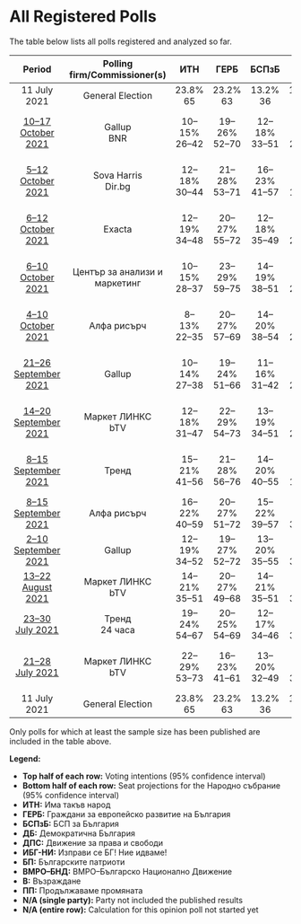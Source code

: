 # All Registered Polls

The table below lists all polls registered and analyzed so far.

| Period     | Polling firm/Commissioner(s) | ИТН | ГЕРБ | БСПзБ | ДБ | ДПС | ИБГ-НИ | БП | ВМРО–БНД | В | ПП |
|:----------:|:----------------------------:|:--:|:--:|:--:|:--:|:--:|:--:|:--:|:--:|:--:|:--:|
| 11 July 2021 | General Election | 23.8% <br> 65 | 23.2% <br> 63 | 13.2% <br> 36 | 12.5% <br> 34 | 10.6% <br> 29 | 5.0% <br> 13 | 3.1% <br> 0 | 3.1% <br> 0 | 3.0% <br> 0 | 0.0% <br> 0 |
| [10–17 October 2021](2021-10-17-Gallup.html) | Gallup <br> BNR | 10–15% <br> 26–42 | 19–26% <br> 52–70 | 12–18% <br> 33–51 | 9–14% <br> 24–39 | 8–14% <br> 23–38 | 2–6% <br> 0–15 | N/A <br> N/A | 1–4% <br> 0–11 | 2–5% <br> 0–12 | 11–16% <br> 30–45 |
| [5–12 October 2021](2021-10-12-SovaHarris.html) | Sova Harris <br> Dir.bg | 12–18% <br> 30–44 | 21–28% <br> 53–71 | 16–23% <br> 41–57 | 7–12% <br> 18–30 | 7–12% <br> 17–29 | 3–6% <br> 0–16 | N/A <br> N/A | 1–3% <br> 0 | 1–4% <br> 0 | 12–18% <br> 31–46 |
| [6–12 October 2021](2021-10-12-Exacta.html) | Exacta | 12–19% <br> 34–48 | 20–27% <br> 55–72 | 12–18% <br> 35–49 | 8–13% <br> 22–36 | 7–12% <br> 21–31 | 2–4% <br> 0 | N/A <br> N/A | 1–4% <br> 0 | 1–3% <br> 0 | 12–19% <br> 33–47 |
| [6–10 October 2021](2021-10-10-Центързаанализиимаркетинг.html) | Център за анализи и маркетинг | 10–15% <br> 28–37 | 23–29% <br> 59–75 | 14–19% <br> 38–51 | 9–13% <br> 22–33 | 10–14% <br> 25–37 | 2–5% <br> 0–12 | N/A <br> N/A | 0–2% <br> 0 | 1–3% <br> 0 | 11–16% <br> 30–41 |
| [4–10 October 2021](2021-10-10-Алфарисърч.html) | Алфа рисърч | 8–13% <br> 22–35 | 20–27% <br> 57–69 | 14–20% <br> 38–54 | 8–14% <br> 22–38 | 7–12% <br> 20–32 | 2–5% <br> 0–14 | N/A <br> N/A | 1–4% <br> 0 | 2–5% <br> 0–13 | 13–19% <br> 35–52 |
| [21–26 September 2021](2021-09-26-Gallup.html) | Gallup | 10–14% <br> 27–38 | 19–24% <br> 51–66 | 11–16% <br> 31–42 | 10–14% <br> 27–39 | 10–13% <br> 26–37 | 3–5% <br> 0–14 | N/A <br> N/A | 1–3% <br> 0 | 2–5% <br> 0–12 | 13–18% <br> 35–48 |
| [14–20 September 2021](2021-09-20-МаркетЛИНКС.html) | Маркет ЛИНКС <br> bTV | 12–18% <br> 31–47 | 22–29% <br> 54–73 | 13–19% <br> 34–51 | 11–16% <br> 27–41 | 9–13% <br> 22–35 | 2–5% <br> 0–13 | N/A <br> N/A | N/A <br> N/A | 2–5% <br> 0–13 | 10–15% <br> 24–37 |
| [8–15 September 2021](2021-09-15-Тренд.html) | Тренд | 15–21% <br> 41–56 | 21–28% <br> 56–76 | 14–20% <br> 40–55 | 6–11% <br> 18–29 | 7–12% <br> 19–32 | 2–6% <br> 0–16 | N/A <br> N/A | 1–4% <br> 0 | 2–5% <br> 0–12 | 7–12% <br> 19–28 |
| [8–15 September 2021](2021-09-15-Алфарисърч.html) | Алфа рисърч | 16–22% <br> 40–59 | 20–27% <br> 51–72 | 15–22% <br> 39–57 | 12–18% <br> 30–47 | 8–13% <br> 21–36 | 3–7% <br> 0–18 | N/A <br> N/A | N/A <br> N/A | 2–6% <br> 0–15 | N/A <br> N/A |
| [2–10 September 2021](2021-09-10-Gallup.html) | Gallup | 12–19% <br> 34–52 | 19–27% <br> 52–72 | 13–20% <br> 35–55 | 13–19% <br> 35–53 | 9–15% <br> 25–41 | 3–7% <br> 0–19 | N/A <br> N/A | 1–4% <br> 0 | 2–5% <br> 0–13 | N/A <br> N/A |
| [13–22 August 2021](2021-08-22-МаркетЛИНКС.html) | Маркет ЛИНКС <br> bTV | 14–21% <br> 35–51 | 20–27% <br> 49–68 | 14–21% <br> 35–51 | 15–21% <br> 36–53 | 10–15% <br> 24–37 | 3–7% <br> 0–17 | N/A <br> N/A | N/A <br> N/A | 3–7% <br> 0–17 | N/A <br> N/A |
| [23–30 July 2021](2021-07-30-Тренд.html) | Тренд <br> 24 часа | 19–24% <br> 54–67 | 20–25% <br> 54–69 | 12–17% <br> 34–46 | 12–16% <br> 33–46 | 9–12% <br> 24–33 | 3–6% <br> 0–16 | N/A <br> N/A | 1–3% <br> 0 | 2–4% <br> 0–11 | N/A <br> N/A |
| [21–28 July 2021](2021-07-28-МаркетЛИНКС.html) | Маркет ЛИНКС <br> bTV | 22–29% <br> 53–73 | 16–23% <br> 41–61 | 13–20% <br> 32–49 | 12–19% <br> 30–47 | 8–13% <br> 19–33 | 4–8% <br> 10–20 | 1–4% <br> 0 | N/A <br> N/A | 3–6% <br> 0–16 | N/A <br> N/A |
| 11 July 2021 | General Election | 23.8% <br> 65 | 23.2% <br> 63 | 13.2% <br> 36 | 12.5% <br> 34 | 10.6% <br> 29 | 5.0% <br> 13 | 3.1% <br> 0 | 3.1% <br> 0 | 3.0% <br> 0 | 0.0% <br> 0 |

Only polls for which at least the sample size has been published are included in the table above.

**Legend:**
+ **Top half of each row:** Voting intentions (95% confidence interval)
+ **Bottom half of each row:** Seat projections for the Народно събрание (95% confidence interval)
+ **ИТН:** Има такъв народ
+ **ГЕРБ:** Граждани за европейско развитие на България
+ **БСПзБ:** БСП за България
+ **ДБ:** Демократична България
+ **ДПС:** Движение за права и свободи
+ **ИБГ-НИ:** Изправи се БГ! Ние идваме!
+ **БП:** Българските патриоти
+ **ВМРО–БНД:** ВМРО–Българско Национално Движение
+ **В:** Възраждане
+ **ПП:** Продължаваме промяната
+ **N/A (single party):** Party not included the published results
+ **N/A (entire row):** Calculation for this opinion poll not started yet

